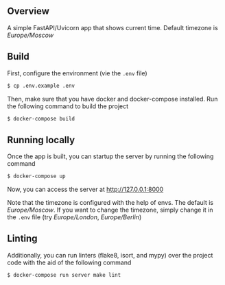 ## Overview
A simple FastAPI/Uvicorn app that shows current time. Default timezone is *Europe/Moscow*

## Build
First, configure the environment (vie the `.env` file)

```bash
$ cp .env.example .env
```

Then, make sure that you have docker and docker-compose installed. Run the following command to build the project

```bash
$ docker-compose build
```

## Running locally
Once the app is built, you can startup the server by running the following command 

```bash
$ docker-compose up
```

Now, you can access the server at http://127.0.0.1:8000

Note that the timezone is configured with the help of envs. The default is *Europe/Moscow*.
If you want to change the timezone, simply change it in the `.env` file (try *Europe/London*, *Europe/Berlin*)

## Linting
Additionally, you can run linters (flake8, isort, and mypy) over the project code with the aid of the following command

```bash
$ docker-compose run server make lint
```